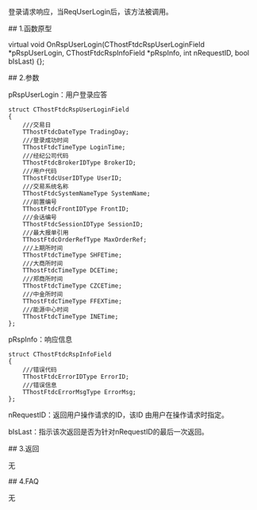 <p>登录请求响应，当ReqUserLogin后，该方法被调用。</p>
<span class="anchor" id="dfb9dfc6-03ce-4c66-9539-8a00cf9cad40"></span>
## 1.函数原型
<p>virtual void OnRspUserLogin(CThostFtdcRspUserLoginField *pRspUserLogin, CThostFtdcRspInfoField *pRspInfo, int nRequestID, bool bIsLast) {};</p>
<span class="anchor" id="0e466285-1be7-449a-b3ea-90848e1391cc"></span>
## 2.参数
<p>pRspUserLogin：用户登录应答</p>
<pre><code>struct CThostFtdcRspUserLoginField
{
    ///交易日
    TThostFtdcDateType TradingDay;
    ///登录成功时间
    TThostFtdcTimeType LoginTime;
    ///经纪公司代码
    TThostFtdcBrokerIDType BrokerID;
    ///用户代码
    TThostFtdcUserIDType UserID;
    ///交易系统名称
    TThostFtdcSystemNameType SystemName;
    ///前置编号
    TThostFtdcFrontIDType FrontID;
    ///会话编号
    TThostFtdcSessionIDType SessionID;
    ///最大报单引用
    TThostFtdcOrderRefType MaxOrderRef;
    ///上期所时间
    TThostFtdcTimeType SHFETime;
    ///大商所时间
    TThostFtdcTimeType DCETime;
    ///郑商所时间
    TThostFtdcTimeType CZCETime;
    ///中金所时间
    TThostFtdcTimeType FFEXTime;
    ///能源中心时间
    TThostFtdcTimeType INETime;
};
</code></pre>
<p>pRspInfo：响应信息</p>
<pre><code>struct CThostFtdcRspInfoField
{
    ///错误代码
    TThostFtdcErrorIDType ErrorID;
    ///错误信息
    TThostFtdcErrorMsgType ErrorMsg;
};
</code></pre>
<p>nRequestID：返回用户操作请求的ID，该ID 由用户在操作请求时指定。</p>
<p>bIsLast：指示该次返回是否为针对nRequestID的最后一次返回。</p>
<span class="anchor" id="d5b1553d-9eaa-4a08-8c00-9f6c65350511"></span>
## 3.返回
<p>无</p>
<span class="anchor" id="d4f42eca-647a-4bd5-b9ba-e874e9a16421"></span>
## 4.FAQ
<p>无</p>
